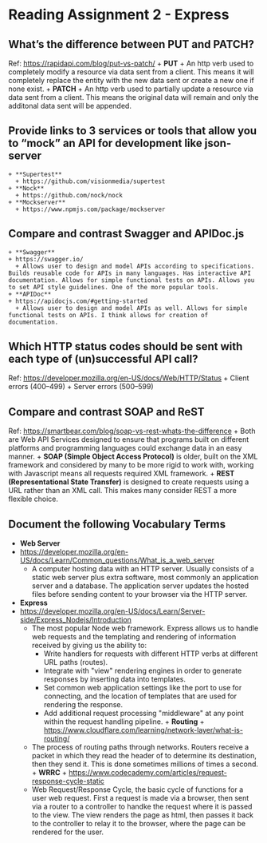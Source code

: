 # **Reading Assignment 2 - Express**

  ## What’s the difference between PUT and PATCH?
  Ref: https://rapidapi.com/blog/put-vs-patch/
    + **PUT**
      + An http verb used to completely modify a resource via data sent from a client. This means it will completely replace the entity with the new data sent or create a new one if none exist.
    + **PATCH**
      + An http verb used to partially update a resource via data sent from a client. This means the original data will remain and only the additonal data sent will be appended.

  ## Provide links to 3 services or tools that allow you to “mock” an API for development like json-server
    + **Supertest**
      + https://github.com/visionmedia/supertest
    + **Nock**
      + https://github.com/nock/nock
    + **Mockserver**
      + https://www.npmjs.com/package/mockserver

  ## Compare and contrast Swagger and APIDoc.js
    + **Swagger**
    + https://swagger.io/  
      + Allows user to design and model APIs according to specifications. Builds reusable code for APIs in many languages. Has interactive API documentation. Allows for simple functional tests on APIs. Allows you to set API style guidelines. One of the more popular tools.
    + **APIDoc**
    + https://apidocjs.com/#getting-started  
      + Allows user to design and model APIs as well. Allows for simple functional tests on APIs. I think allows for creation of documentation.

  ## Which HTTP status codes should be sent with each type of (un)successful API call?
  Ref: https://developer.mozilla.org/en-US/docs/Web/HTTP/Status
    + Client errors (400–499)
    + Server errors (500–599)

  ## Compare and contrast SOAP and ReST
  Ref: https://smartbear.com/blog/soap-vs-rest-whats-the-difference
    + Both are Web API Services designed to ensure that programs built on different platforms and programming languages could exchange data in an easy manner.
    + **SOAP (Simple Object Access Protocol)** is older, built on the XML framework and considered by many to be more rigid to work with, working with Javascript means all requests required XML framework.
    + **REST (Representational State Transfer)** is designed to create requests using a URL rather than an XML call. This makes many consider REST a more flexible choice.

  ## Document the following Vocabulary Terms
   + **Web Server**
   + https://developer.mozilla.org/en-US/docs/Learn/Common_questions/What_is_a_web_server
      + A computer hosting data with an HTTP server. Usually consists of a static web server plus extra software, most commonly an application server and a database. The application server updates the hosted files before sending content to your browser via the HTTP server.
   + **Express**
   + https://developer.mozilla.org/en-US/docs/Learn/Server-side/Express_Nodejs/Introduction
     + The most popular Node web framework. Express allows us to handle web requests and the templating and rendering of information received by giving us the ability to:
       + Write handlers for requests with different HTTP verbs at different URL paths (routes).
       + Integrate with "view" rendering engines in order to generate responses by inserting data into templates.
       + Set common web application settings like the port to use for connecting, and the location of templates that are used for rendering the response.
       + Add additional request processing "middleware" at any point within the request handling pipeline.
    + **Routing**
    + https://www.cloudflare.com/learning/network-layer/what-is-routing/ 
      + The process of routing paths through networks. Routers receive a packet in which they read the header of to determine its destination, then they send it. This is done sometimes millions of times a second.
    + **WRRC**
    + https://www.codecademy.com/articles/request-response-cycle-static
      + Web Request/Response Cycle, the basic cycle of functions for a user web request. First a request is made via a browser, then sent via a router to a controller to handke the request where it is passed to the view. The view renders the page as html, then passes it back to the controller to relay it to the browser, where the page can be rendered for the user.
